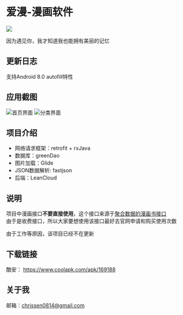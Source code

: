 # 爱漫-漫画软件
![](https://img.shields.io/badge/license-MIT-000000.svg)  
  
  因为遇见你，我才知道我也能拥有美丽的记忆
## 更新日志
支持Android 8.0 autofill特性
## 应用截图
![首页界面](https://github.com/chrissen0814/Cartoon/blob/master/screenshot/screenshot_main.png)
![分类界面](https://github.com/chrissen0814/Cartoon/blob/master/screenshot/screenshot_category.png)
## 项目介绍
+ 网络请求框架：retrofit + rxJava
+ 数据库：greenDao
+ 图片加载：Glide
+ JSON数据解析: fastjson
+ 后端：LeanCloud
## 说明
项目中漫画接口**不要直接使用**，这个接口来源于[聚合数据的漫画书接口](https://www.juhe.cn/docs/api/id/163)  
由于是收费接口，所以大家要想使用该接口最好去官网申请和购买使用次数

由于工作等原因，该项目已经不在更新
## 下载链接
酷安： https://www.coolapk.com/apk/169188
## 关于我
邮箱：chrissen0814@gmail.com

